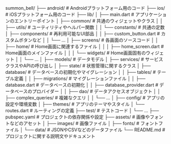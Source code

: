 summon_bell/
├── android/            # Androidプラットフォーム用のコード
├── ios/                # iOSプラットフォーム用のコード
├── lib/
│   ├── main.dart       # アプリケーションのエントリーポイント
│   ├── common/         # 共通のウィジェットやクラス
│   │   ├── utils/      # ユーティリティやヘルパー関数
│   │   └── constants/  # 共通の定数
│   ├── components/     # 再利用可能なUI部品
│   │   ├── custom_button.dart  # カスタムボタンなど
│   │   └── ...
│   ├── screens/        # 各画面のソースコード
│   │   ├── home/       # Home画面に関連するファイル
│   │   │   ├── home_screen.dart  # Home画面のメインファイル
│   │   │   └── widgets/  # Home画面固有のウィジェット
│   │   └── ...
│   ├── models/         # データモデル
│   ├── services/       # サービスクラスやAPIの呼び出し
│   ├── state/          # 状態管理に関するクラス
│   ├── database/       # データベースの初期化やマイグレーション
│   │   ├── tables/    # テーブル定義
│   │   ├── migrations/  # マイグレーションファイル
│   │   ├── database.dart  # データベースの初期化
│   │   ├── database_provider.dart  # データベースのプロバイダー
│   │   ├── dao/       # データアクセスオブジェクト
│   │   ├── complex_queries/  # 複雑なクエリ
│   │   └── ...
│   ├── config/         # アプリの設定や環境変数
│   ├── themes/         # アプリのテーマやスタイル
│   └── routes.dart     # ルーティングの定義
├── test/               # テストコード
│   └── ...
├── pubspec.yaml        # プロジェクトの依存関係や設定
├── assets/             # 画像やフォントなどのアセット
│   ├── images/         # 画像ファイル
│   ├── fonts/          # フォントファイル
│   └── data/           # JSONやCSVなどのデータファイル
└── README.md           # プロジェクトに関する説明文やドキュメント